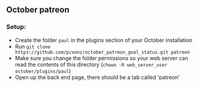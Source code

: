 ## October patreon

### Setup:

- Create the folder `paul` in the plugins section of your October installation
- Run `git clone https://github.com/pcvonz/october_patreon_goal_status.git patreon`
- Make sure you change the folder permissions so your web server can read the contents of this directory (`chown -R web_server_user october/plugins/paul`)
- Open up the back end page, there should be a tab called 'patreon'
